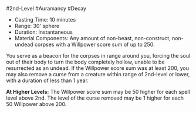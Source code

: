 #2nd-Level #Auramancy #Decay
 
- Casting Time: 10 minutes
- Range: 30' sphere
- Duration: Instantaneous
- Material Components: Any amount of non-beast, non-construct, non-undead corpses with a Willpower score sum of up to 250.  

You serve as a beacon for the corpses in range around you, forcing the soul out of their body to turn the body completely hollow, unable to be resurrected as an undead. If the Willpower score sum was at least 200, you may also remove a curse from a creature within range of 2nd-level or lower, with a duration of less than 1 year.
 
**At Higher Levels:** The Willpower score sum may be 50 higher for each spell level above 2nd. The level of the curse removed may be 1 higher for each 50 Willpower above 200.